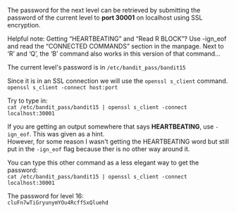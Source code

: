 The password for the next level can be retrieved by submitting the password of the current level to **port 30001** on localhost using SSL encryption.

Helpful note: Getting “HEARTBEATING” and “Read R BLOCK”? Use -ign_eof and read the “CONNECTED COMMANDS” section in the manpage. Next to ‘R’ and ‘Q’, the ‘B’ command also works in this version of that command…

The current level's password is in `/etc/bandit_pass/bandit15`

Since it is in an SSL connection we will use the `openssl s_client` command.\
`openssl s_client -connect host:port`

Try to type in:\
`cat /etc/bandit_pass/bandit15 | openssl s_client -connect localhost:30001`

If you are getting an output somewhere that says **HEARTBEATING**, use `-ign_eof`.  This was given as a hint.\
However, for some reason I wasn't getting the HEARTBEATING word but still put in the `-ign_eof` flag because ther is no other way around it.

You can type this other command as a less elegant way to get the password:\
`cat /etc/bandit_pass/bandit15 | openssl s_client -connect localhost:30001`


The password for level 16:\
`cluFn7wTiGryunymYOu4RcffSxQluehd`
